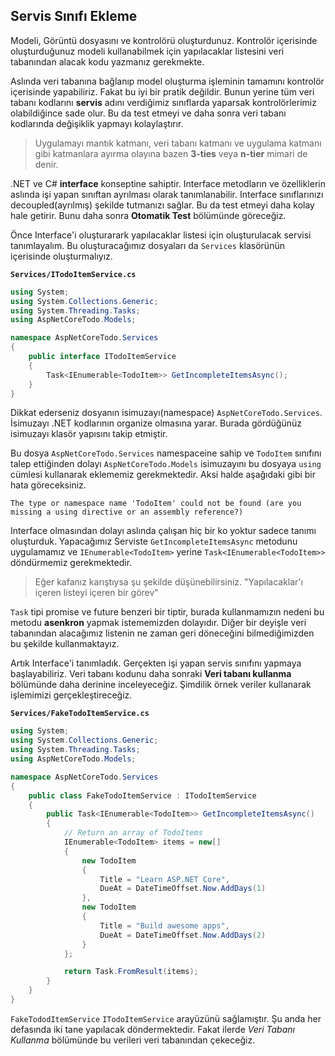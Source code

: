## Servis Sınıfı Ekleme

Modeli, Görüntü dosyasını ve kontrolörü oluşturdunuz. Kontrolör içerisinde oluşturduğunuz modeli kullanabilmek için yapılacaklar listesini veri tabanından alacak kodu yazmanız gerekmekte.

Aslında veri tabanına bağlanıp model oluşturma işleminin tamamını kontrolör içerisinde yapabiliriz. Fakat bu iyi bir pratik değildir. Bunun yerine tüm veri tabanı kodlarını **servis** adını verdiğimiz sınıflarda yaparsak kontrolörlerimiz olabildiğince sade olur. Bu da test etmeyi ve daha sonra veri tabanı kodlarında değişiklik yapmayı kolaylaştırır.


> Uygulamayı mantık katmanı, veri tabanı katmanı ve uygulama katmanı gibi katmanlara ayırma olayına bazen **3-ties** veya **n-tier** mimari de denir.

.NET ve C# **interface** konseptine sahiptir. Interface metodların ve özelliklerin aslında işi yapan sınıftan ayrılması olarak tanımlanabilir. Interface sınıflarınızı decoupled(ayrılmış) şekilde tutmanızı sağlar. Bu da test etmeyi daha kolay hale getirir. Bunu daha sonra  **Otomatik Test** bölümünde göreceğiz.

Önce Interface'i oluşturarark yapılacaklar listesi için oluşturulacak servisi tanımlayalım. Bu oluşturacağımız dosyaları da `Services` klasörünün içerisinde oluşturmalıyız.

**`Services/ITodoItemService.cs`**

```csharp
using System;
using System.Collections.Generic;
using System.Threading.Tasks;
using AspNetCoreTodo.Models;

namespace AspNetCoreTodo.Services
{
    public interface ITodoItemService
    {
        Task<IEnumerable<TodoItem>> GetIncompleteItemsAsync();
    }
}
```

Dikkat ederseniz dosyanın isimuzayı(namespace)  `AspNetCoreTodo.Services`. İsimuzayı .NET kodlarının organize olmasına yarar. Burada gördüğünüz isimuzayı klasör yapısını takip etmiştir.

Bu dosya `AspNetCoreTodo.Services` namespaceine sahip ve `TodoItem` sınıfını talep ettiğinden dolayı `AspNetCoreTodo.Models` isimuzayını bu dosyaya `using` cümlesi kullanarak eklememiz gerekmektedir. Aksi halde aşağıdaki gibi bir hata göreceksiniz.

```
The type or namespace name 'TodoItem' could not be found (are you missing a using directive or an assembly reference?)
```

Interface olmasından dolayı aslında çalışan hiç bir ko yoktur sadece tanımı oluşturduk. Yapacağımız Serviste `GetIncompleteItemsAsync` metodunu uygulamamız ve `IEnumerable<TodoItem>` yerine `Task<IEnumerable<TodoItem>>` döndürmemiz gerekmektedir.

> Eğer kafanız karıştıysa şu şekilde düşünebilirsiniz. "Yapılacaklar'ı içeren listeyi içeren bir görev"

`Task` tipi promise ve future benzeri bir tiptir, burada kullanmamızın nedeni bu metodu **asenkron** yapmak istememizden dolayıdır. Diğer bir deyişle veri tabanından alacağımız listenin ne zaman geri döneceğini bilmediğimizden bu şekilde kullanmaktayız.

Artık Interface'i tanımladık. Gerçekten işi yapan servis sınıfını yapmaya başlayabiliriz. Veri tabanı kodunu daha sonraki **Veri tabanı kullanma** bölümünde daha derinine inceleyeceğiz. Şimdilik örnek veriler kullanarak işlemimizi gerçekleştireceğiz.


**`Services/FakeTodoItemService.cs`**

```csharp
using System;
using System.Collections.Generic;
using System.Threading.Tasks;
using AspNetCoreTodo.Models;

namespace AspNetCoreTodo.Services
{
    public class FakeTodoItemService : ITodoItemService
    {
        public Task<IEnumerable<TodoItem>> GetIncompleteItemsAsync()
        {
            // Return an array of TodoItems
            IEnumerable<TodoItem> items = new[]
            {
                new TodoItem
                {
                    Title = "Learn ASP.NET Core",
                    DueAt = DateTimeOffset.Now.AddDays(1)
                },
                new TodoItem
                {
                    Title = "Build awesome apps",
                    DueAt = DateTimeOffset.Now.AddDays(2)
                }
            };

            return Task.FromResult(items);
        }
    }
}
```

`FakeTododItemService` `ITodoItemService` arayüzünü sağlamıştır. Şu anda her defasında iki tane yapılacak döndermektedir. Fakat ilerde *Veri Tabanı Kullanma* bölümünde bu verileri veri tabanından çekeceğiz.
